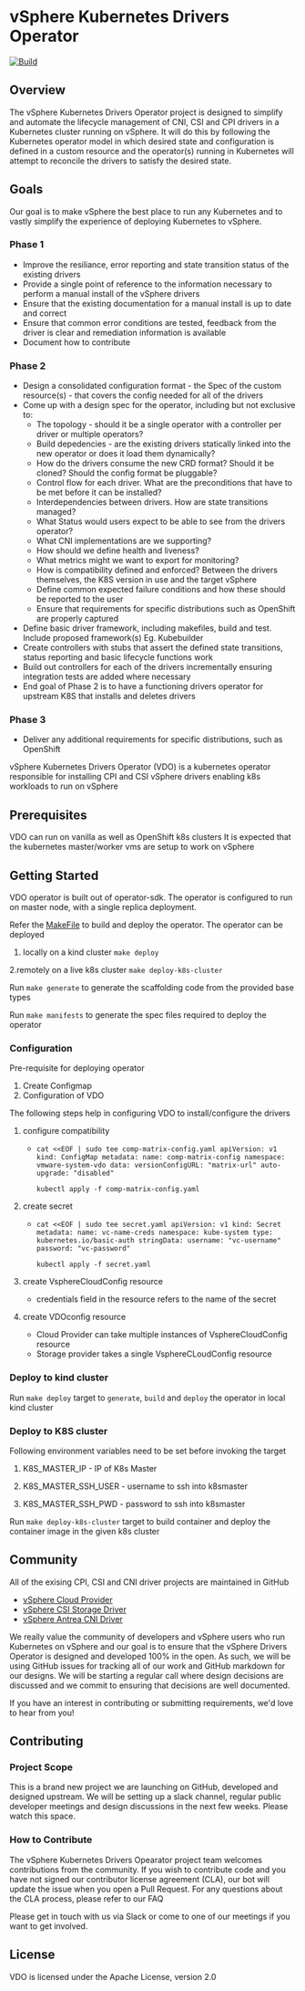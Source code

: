 # vSphere Kubernetes Drivers Operator  

[![Build](https://github.com/vmware-tanzu/vsphere-kubernetes-drivers-operator/actions/workflows/BuildAndDeploy.yml/badge.svg)](https://github.com/vmware-tanzu/vsphere-kubernetes-drivers-operator/actions/workflows/BuildAndDeploy.yml)

## Overview

The vSphere Kubernetes Drivers Operator project is designed to simplify and
automate the lifecycle management of CNI, CSI and CPI drivers in a Kubernetes
cluster running on vSphere. It will do this by following the Kubernetes operator
model in which desired state and configuration is defined in a custom resource
and the operator(s) running in Kubernetes will attempt to reconcile the drivers
to satisfy the desired state.

## Goals

Our goal is to make vSphere the best place to run any Kubernetes and to vastly
simplify the experience of deploying Kubernetes to vSphere.

### Phase 1

- Improve the resiliance, error reporting and state transition status of the
  existing drivers
- Provide a single point of reference to the information necessary to perform
  a manual install of the vSphere drivers
- Ensure that the existing documentation for a manual install is up to date
  and correct
- Ensure that common error conditions are tested, feedback from the driver
  is clear and remediation information is available
- Document how to contribute

### Phase 2

- Design a consolidated configuration format - the Spec of the custom
  resource(s) - that covers the config needed for all of the drivers
- Come up with a design spec for the operator, including but not exclusive to:
  - The topology - should it be a single operator with a controller per
    driver or multiple operators?
  - Build depedencies - are the existing drivers statically linked
    into the new operator or does it load them dynamically?
  - How do the drivers consume the new CRD format? Should it be cloned?
    Should the config format be pluggable?
  - Control flow for each driver. What are the preconditions that have
    to be met before it can be installed?
  - Interdependencies between drivers. How are state transitions managed?
  - What Status would users expect to be able to see from the drivers operator?
  - What CNI implementations are we supporting?
  - How should we define health and liveness?
  - What metrics might we want to export for monitoring?
  - How is compatibility defined and enforced? Between the drivers themselves,
    the K8S version in use and the target vSphere
  - Define common expected failure conditions and how these should be
    reported to the user
  - Ensure that requirements for specific distributions such as OpenShift
    are properly captured
- Define basic driver framework, including makefiles, build and test.
  Include proposed framework(s) Eg. Kubebuilder
- Create controllers with stubs that assert the defined state transitions,
  status reporting and basic lifecycle functions work
- Build out controllers for each of the drivers incrementally ensuring
  integration tests are added where necessary
- End goal of Phase 2 is to have a functioning drivers operator for
  upstream K8S that installs and deletes drivers

### Phase 3

- Deliver any additional requirements for specific distributions, such as OpenShift

vSphere Kubernetes Drivers Operator (VDO) is a kubernetes operator
responsible for installing CPI and CSI vSphere drivers
enabling k8s workloads to run on vSphere

## Prerequisites

VDO can run on vanilla as well as OpenShift k8s clusters
It is expected that the kubernetes master/worker vms are setup to work on vSphere

## Getting Started

VDO operator is built out of operator-sdk.
The operator is configured to run on master node, with a single replica deployment.

Refer the [MakeFile](Makefile) to build and deploy the operator.
The operator can be deployed

1. locally on a kind cluster `make deploy`

2.remotely on a live k8s cluster `make deploy-k8s-cluster`

Run `make generate` to generate the scaffolding code from the provided base types

Run `make manifests` to generate the spec files required to deploy the operator

### Configuration

Pre-requisite for deploying operator

1. Create Configmap
2. Configuration of VDO

The following steps help in configuring VDO to install/configure the drivers

1. configure compatibility

   - `cat <<EOF | sudo tee comp-matrix-config.yaml
     apiVersion: v1
     kind: ConfigMap
     metadata:
     name: comp-matrix-config
     namespace: vmware-system-vdo
     data:
     versionConfigURL: "matrix-url"
     auto-upgrade: "disabled"`

     `kubectl apply -f comp-matrix-config.yaml`

2. create secret

    - `cat <<EOF | sudo tee secret.yaml
      apiVersion: v1
      kind: Secret
      metadata:
      name: vc-name-creds
      namespace: kube-system
      type: kubernetes.io/basic-auth
      stringData:
      username: "vc-username"
      password: "vc-password"`

      `kubectl apply -f secret.yaml`

3. create VsphereCloudConfig resource
    - credentials field in the resource refers to the name of the secret
4. create VDOconfig resource
   - Cloud Provider can take multiple instances of VsphereCloudConfig resource
   - Storage provider takes a single VsphereCLoudConfig resource

### Deploy to kind cluster

Run `make deploy` target to `generate`, `build` and `deploy`
the operator in local kind cluster

### Deploy to K8S cluster

Following environment variables need to be set before invoking the target

1. K8S_MASTER_IP - IP of K8s Master

2. K8S_MASTER_SSH_USER - username to ssh into k8smaster

3. K8S_MASTER_SSH_PWD - password to ssh into k8smaster

Run `make deploy-k8s-cluster` target to build container and
deploy the container image in the given k8s cluster

## Community

All of the exising CPI, CSI and CNI driver projects are maintained in GitHub

- [vSphere Cloud Provider](https://github.com/kubernetes/cloud-provider-vsphere)
- [vSphere CSI Storage Driver](https://github.com/kubernetes-sigs/vsphere-csi-driver)
- [vSphere Antrea CNI Driver](https://github.com/vmware-tanzu/antrea)

We really value the community of developers and vSphere users who run Kubernetes
on vSphere and our goal is to ensure that the vSphere Drivers Operator is designed
and developed 100% in the open. As such, we will be using GitHub issues for
tracking all of our work and GitHub markdown for our designs. We will be starting
a regular call where design decisions are discussed and we commit to ensuring
that decisions are well documented.

If you have an interest in contributing or submitting requirements,
we'd love to hear from you!

## Contributing

### Project Scope

This is a brand new project we are launching on GitHub, developed and designed upstream.
We will be setting up a slack channel, regular public developer meetings
and design discussions in the next few weeks.
Please watch this space.

### How to Contribute

The vSphere Kubernetes Drivers Opearator project team
welcomes contributions from the community.
If you wish to contribute code and
you have not signed our contributor license agreement (CLA),
our bot will update the issue when you open a Pull Request.
For any questions about the CLA process,
please refer to our FAQ

Please get in touch with us via Slack or
come to one of our meetings if you want to get involved.

## License

VDO is licensed under the Apache License, version 2.0
